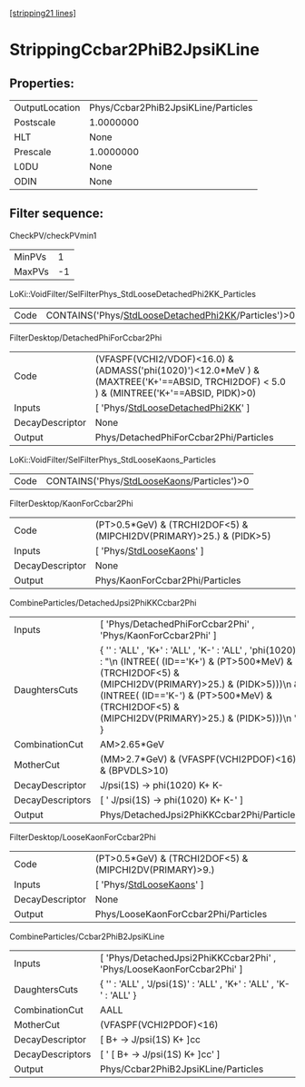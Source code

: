 [[stripping21 lines]](./stripping21-index)

# StrippingCcbar2PhiB2JpsiKLine

## Properties:

|                |                                     |
|----------------|-------------------------------------|
| OutputLocation | Phys/Ccbar2PhiB2JpsiKLine/Particles |
| Postscale      | 1.0000000                           |
| HLT            | None                                |
| Prescale       | 1.0000000                           |
| L0DU           | None                                |
| ODIN           | None                                |

## Filter sequence:

CheckPV/checkPVmin1

|        |     |
|--------|-----|
| MinPVs | 1   |
| MaxPVs | -1  |

LoKi::VoidFilter/SelFilterPhys_StdLooseDetachedPhi2KK_Particles

|      |                                                                                                              |
|------|--------------------------------------------------------------------------------------------------------------|
| Code | CONTAINS('Phys/[StdLooseDetachedPhi2KK](./stripping21-commonparticles-stdloosedetachedphi2kk)/Particles')\>0 |

FilterDesktop/DetachedPhiForCcbar2Phi

|                 |                                                                                                                                              |
|-----------------|----------------------------------------------------------------------------------------------------------------------------------------------|
| Code            | (VFASPF(VCHI2/VDOF)\<16.0) & (ADMASS('phi(1020)')\<12.0\*MeV ) & (MAXTREE('K+'==ABSID, TRCHI2DOF) \< 5.0 ) & (MINTREE('K+'==ABSID, PIDK)\>0) |
| Inputs          | [ 'Phys/[StdLooseDetachedPhi2KK](./stripping21-commonparticles-stdloosedetachedphi2kk)' ]                                                  |
| DecayDescriptor | None                                                                                                                                         |
| Output          | Phys/DetachedPhiForCcbar2Phi/Particles                                                                                                       |

LoKi::VoidFilter/SelFilterPhys_StdLooseKaons_Particles

|      |                                                                                            |
|------|--------------------------------------------------------------------------------------------|
| Code | CONTAINS('Phys/[StdLooseKaons](./stripping21-commonparticles-stdloosekaons)/Particles')\>0 |

FilterDesktop/KaonForCcbar2Phi

|                 |                                                                           |
|-----------------|---------------------------------------------------------------------------|
| Code            | (PT\>0.5\*GeV) & (TRCHI2DOF\<5) & (MIPCHI2DV(PRIMARY)\>25.) & (PIDK\>5)   |
| Inputs          | [ 'Phys/[StdLooseKaons](./stripping21-commonparticles-stdloosekaons)' ] |
| DecayDescriptor | None                                                                      |
| Output          | Phys/KaonForCcbar2Phi/Particles                                           |

CombineParticles/DetachedJpsi2PhiKKCcbar2Phi

|                  |                                                                                                                                                                                                                                                                          |
|------------------|--------------------------------------------------------------------------------------------------------------------------------------------------------------------------------------------------------------------------------------------------------------------------|
| Inputs           | [ 'Phys/DetachedPhiForCcbar2Phi' , 'Phys/KaonForCcbar2Phi' ]                                                                                                                                                                                                           |
| DaughtersCuts    | { '' : 'ALL' , 'K+' : 'ALL' , 'K-' : 'ALL' , 'phi(1020)' : "\n (INTREE( (ID=='K+') & (PT\>500\*MeV) & (TRCHI2DOF\<5) & (MIPCHI2DV(PRIMARY)\>25.) & (PIDK\>5)))\n & (INTREE( (ID=='K-') & (PT\>500\*MeV) & (TRCHI2DOF\<5) & (MIPCHI2DV(PRIMARY)\>25.) & (PIDK\>5)))\n " } |
| CombinationCut   | AM\>2.65\*GeV                                                                                                                                                                                                                                                            |
| MotherCut        | (MM\>2.7\*GeV) & (VFASPF(VCHI2PDOF)\<16) & (BPVDLS\>10)                                                                                                                                                                                                                  |
| DecayDescriptor  | J/psi(1S) -\> phi(1020) K+ K-                                                                                                                                                                                                                                            |
| DecayDescriptors | [ ' J/psi(1S) -\> phi(1020) K+ K-' ]                                                                                                                                                                                                                                   |
| Output           | Phys/DetachedJpsi2PhiKKCcbar2Phi/Particles                                                                                                                                                                                                                               |

FilterDesktop/LooseKaonForCcbar2Phi

|                 |                                                                           |
|-----------------|---------------------------------------------------------------------------|
| Code            | (PT\>0.5\*GeV) & (TRCHI2DOF\<5) & (MIPCHI2DV(PRIMARY)\>9.)                |
| Inputs          | [ 'Phys/[StdLooseKaons](./stripping21-commonparticles-stdloosekaons)' ] |
| DecayDescriptor | None                                                                      |
| Output          | Phys/LooseKaonForCcbar2Phi/Particles                                      |

CombineParticles/Ccbar2PhiB2JpsiKLine

|                  |                                                                         |
|------------------|-------------------------------------------------------------------------|
| Inputs           | [ 'Phys/DetachedJpsi2PhiKKCcbar2Phi' , 'Phys/LooseKaonForCcbar2Phi' ] |
| DaughtersCuts    | { '' : 'ALL' , 'J/psi(1S)' : 'ALL' , 'K+' : 'ALL' , 'K-' : 'ALL' }      |
| CombinationCut   | AALL                                                                    |
| MotherCut        | (VFASPF(VCHI2PDOF)\<16)                                                 |
| DecayDescriptor  | [ B+ -\> J/psi(1S) K+ ]cc                                             |
| DecayDescriptors | [ ' [ B+ -\> J/psi(1S) K+ ]cc' ]                                    |
| Output           | Phys/Ccbar2PhiB2JpsiKLine/Particles                                     |
